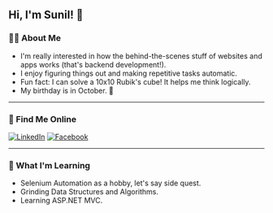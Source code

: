 ## Hi, I'm Sunil! 👋

### 🧑‍💻 About Me
- I'm really interested in how the behind-the-scenes stuff of websites and apps works (that's backend development!).
- I enjoy figuring things out and making repetitive tasks automatic.
- Fun fact: I can solve a 10x10 Rubik's cube! It helps me think logically.
- My birthday is in October. 🎃

---

### 🔗 Find Me Online
[![LinkedIn](https://img.shields.io/badge/LinkedIn-Sunil_Shrestha-blue?style=flat&logo=linkedin)](https://www.linkedin.com/in/sunil-shrestha-6b0768245?utm_source=share&utm_campaign=share_via&utm_content=profile&utm_medium=android_app)
[![Facebook](https://img.shields.io/badge/Facebook-Sunil_Xtha-blue?style=flat&logo=facebook)](https://www.facebook.com/sunil.xtha.311)

---

### 🌱 What I'm Learning
- Selenium Automation as a hobby, let's say side quest.
- Grinding Data Structures and Algorithms.
- Learning ASP.NET MVC.
